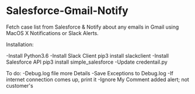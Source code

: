 # Salesforce-Gmail-Notify
Fetch case list from Salesforce &amp; Notify about any emails in Gmail using MacOS X Notifications or Slack Alerts.

Installation:

-Install Python3.6
-Install Slack Client
     pip3 install slackclient
-Install Salesforce API
     pip3 install simple_salesforce
-Update credentail.py

To do:
-Debug.log file more Details
-Save Exceptions to Debug.log
-If internet connection comes up, print it
-Ignore My Comment added alert; not customer's
